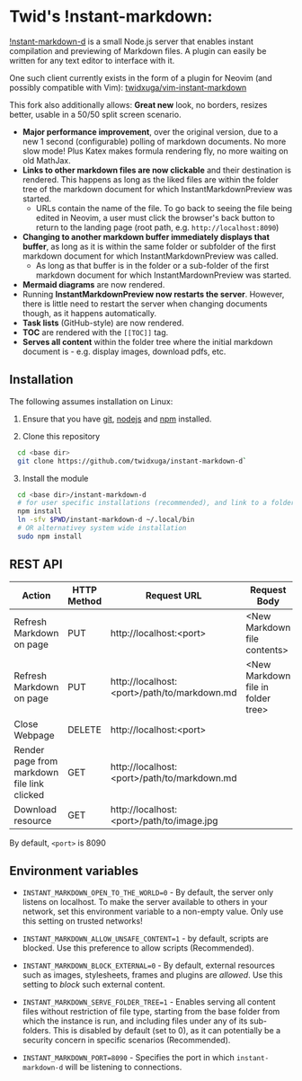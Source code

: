 Twid's !nstant-markdown:
========================
[!nstant-markdown-d](https://github.com/suan/instant-markdown-d) is a small Node.js server that enables instant compilation and previewing of Markdown files. A plugin can easily be written for any text editor to interface with it.

One such client currently exists in the form of a plugin for Neovim (and possibly compatible with Vim): [twidxuga/vim-instant-markdown](https://github.com/twidxuga/vim-instant-markdown)

This fork also additionally allows:
**Great new** look, no borders, resizes better, usable in a 50/50 split screen scenario. 
- **Major performance improvement**, over the original version, due to a new 1 second (configurable) polling of markdown documents. No more slow mode! Plus Katex makes formula rendering fly, no more waiting on old MathJax.
- **Links to other markdown files are now clickable** and their destination is rendered. This happens as long as the liked files are within the folder tree of the markdown document for which InstantMarkdownPreview was started.
  + URLs contain the name of the file. To go back to seeing the file being edited in Neovim, a user must click the browser's back button to return to the landing page (root path, e.g. `http://localhost:8090`)
- **Changing to another markdown buffer immediately displays that buffer**, as long as it is within the same folder or subfolder of the first markdown document for which InstantMarkdownPreview was called.
  + As long as that buffer is in the folder or a sub-folder of the first markdown document for which InstantMardownPreview was started. 
- **Mermaid diagrams** are now rendered.
- Running **InstantMarkdownPreview now restarts the server**. However, there is little need to restart the server when changing documents though, as it happens automatically.
- **Task lists** (GitHub-style) are now rendered. 
- **TOC** are rendered with the `[[TOC]]` tag.
- **Serves all content** within the folder tree where the initial markdown document is - e.g. display images, download pdfs, etc.

Installation
------------

The following assumes installation on Linux:

1. Ensure that you have [git](https://git-scm.com/), [nodejs](https://nodejs.org/) and [npm](https://www.npmjs.com/) installed.  

2. Clone this repository

```bash
  cd <base dir>
  git clone https://github.com/twidxuga/instant-markdown-d`
```

3. Install the module

```bash
  cd <base dir>/instant-markdown-d
  # for user specific installations (recommended), and link to a folder in path
  npm install
  ln -sfv $PWD/instant-markdown-d ~/.local/bin
  # OR alternativey system wide installation 
  sudo npm install
```

REST API
--------
 | Action                   | HTTP Method   | Request URL                 | Request Body                   | 
 | ---------------------    | ------------- | --------------------------- | --------------------           | 
 | Refresh Markdown on page | PUT           | http://localhost:\<port\>   | \<New Markdown file contents\> | 
 | Refresh Markdown on page | PUT           | http://localhost:\<port\>/path/to/markdown.md   | \<New Markdown file in folder tree\> | 
 | Close Webpage            | DELETE        | http://localhost:\<port\>   |                                | 
 | Render page from markdown file link clicked  | GET        | http://localhost:\<port\>/path/to/markdown.md   |                                | 
 | Download resource  | GET        | http://localhost:\<port\>/path/to/image.jpg   |                                


By default, `<port>` is 8090

Environment variables
---------------------

* `INSTANT_MARKDOWN_OPEN_TO_THE_WORLD=0` - By default, the server only listens
  on localhost. To make the server available to others in your network, set this
  environment variable to a non-empty value. Only use this setting on trusted
  networks!

* `INSTANT_MARKDOWN_ALLOW_UNSAFE_CONTENT=1` - by default, scripts are blocked.
  Use this preference to allow scripts (Recommended).

* `INSTANT_MARKDOWN_BLOCK_EXTERNAL=0` - By default, external resources such as
  images, stylesheets, frames and plugins are *allowed*. Use this setting to
  *block* such external content.

* `INSTANT_MARKDOWN_SERVE_FOLDER_TREE=1` - Enables serving all content files without restriction of file type, starting from the base folder from which the instance is run, and including files under any of its sub-folders. This is disabled by default (set to 0), as it can potentially be a security concern in specific scenarios (Recommended).

* `INSTANT_MARKDOWN_PORT=8090` - Specifies the port in which `instant-markdown-d` will be listening to connections.

